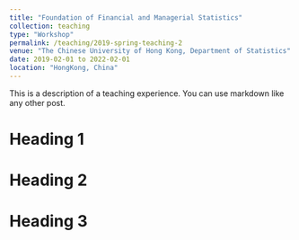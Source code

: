 ```yaml
---
title: "Foundation of Financial and Managerial Statistics"
collection: teaching
type: "Workshop"
permalink: /teaching/2019-spring-teaching-2
venue: "The Chinese University of Hong Kong, Department of Statistics"
date: 2019-02-01 to 2022-02-01
location: "HongKong, China"
---
```


This is a description of a teaching experience. You can use markdown like any other post.

Heading 1
======

Heading 2
======

Heading 3
======
